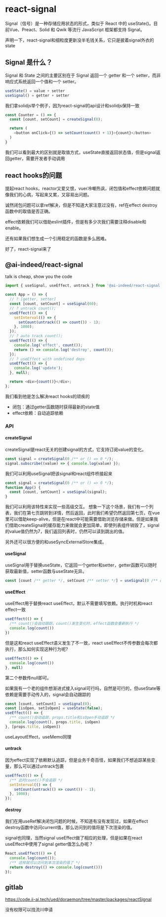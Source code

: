 # react-signal

Signal（信号）是一种存储应用状态的形式，类似于 React 中的 useState()。目前Vue、Preact、Solid 和 Qwik 等流行 JavaScript 框架都支持 Signal。

声明一下，react-signal和细粒度更新没半毛钱关系，它只是披着signal外衣的state

## Signal 是什么？

Signal 和 State 之间的主要区别在于 Signal 返回一个 getter 和一个 setter，而非响应式系统返回一个值和一个 setter。

```typescript
useState() = value + setter
useSignal() = getter + setter
```

我们拿solidjs举个例子，因为react-signal的api设计和solidjs保持一致
```typescript react
const Counter = () => {
  const [count, setCount] = createSignal(0);

  return (
    <button onClick={() => setCount(count() + 1)}>{count}</button>
  )
}
```
我们可以看到最大的区别就是取值方式，useState直接返回状态值，但是signal返回getter，需要开发者手动调用

## react hooks的问题

提起react hooks，reactor又爱又恨，vuer冷嘲热讽，闭包值和effect依赖问题就像我们的心病，写起来又累，又容易出问题。

诚然闭包问题可以拿ref解决，但是不知道大家注意过没有，ref在effect destroy函数中的取值是否正确。

effect依赖我们可以借助eslint插件，但是有多少次我们需要注释disable和enable。

还有如果我们想生成一个引用稳定的函数是多么困难。

好了，react-signal来了

## @ai-indeed/react-signal

talk is cheap, show you the code
```typescript react
import { useSignal, useEffect, untrack } from '@ai-indeed/react-signal';

const App = () => {
  // ? [getter, setter]
  const [count, setCount] = useSignal(60);
  // ? untrack count();
  useEffect(() => {
    setInterval(() => {
      setCount(untrack(() => count()) - 1);
    }, 1000);
  });
  // ? auto track count();
  useEffect(() => {
    console.log('effect', count());
    return () => console.log('destroy', count());
  });
  // ? useEffect with undefined deps
  useEffect(() => {
    console.log('update');
  }, null);

  return <div>{count()}</div>;
};
```
我们看到他是怎么解决react hooks的顽疾的

- 闭包：通过getter函数随时获得最新的state值
- effect依赖：自动追踪依赖

### API

#### createSignal

createSignal是react无关的创建signal的方式，它支持订阅value的变化。
```typescript
const signal = createSignal(0 /** or () => 0 */);
signal.subscribe((value) => { console.log(value) });
```
我们可以利用useSignal把该signal和react组件桥接起来
```typescript
const signal = createSignal(0 /** or () => 0 */);
function App() {
  const [count, setCount] = useSignal(signal);
}
```
我们可以利用该特性来实现一些高级交互。
想象一下这个场景，我们有一个列表，我们在第七页跳转到详情，然后返回，此时我们希望仍然返回第七页，在vue里可以借助keep-alive，但是在react中可能需要借助浏览存储来做。但是如果我们借助createSignal的缓存能力来做就会更加简单，即使列表组件销毁了，signal的value值仍然为7，我们返回列表时，仍然可以读到跳出的值。

另外还可以很方便的和useSyncExternalStore集成。

#### useSignal

useSignal用于替换useState，它返回一个getter和setter，getter函数可以随时获取最新值，setter函数与useState无异。
```typescript
const [count /** getter */, setCount /** setter */] = useSignal(0 /** or () => 0 */);
```

#### useEffect

useEffect用于替换react useEffect，默认不需要填写依赖。执行时机和react effect一致
```typescript
useEffect(() => {
  /** count()会自动跟踪，count()发生变化时，effect函数会重新执行 */
  console.log(count())
})
```
但是这和react useEffect语义发生了不一致，react useEffect不传参数会每次都执行，那么如何实现这种行为呢?
```typescript
useEffect(() => {
  console.log(count())
}, null)
```
第二个参数传null即可。

如果我有一个老的组件想渐进式接入signal可行吗，自然是可行的，但useState等依赖是需要手动传入的，signal会自动跟踪的
```typescript
const [count, setCount] = useSignal(0);
const [isOpen, setIsOpen] = useState(false);
useEffect(() => {
  /** count()自动追踪，props.title和isOpen手动追踪 */
  console.log(count(), props.title, isOpen)
}, [props.title, isOpen])
```
useLayoutEffect，useMemo同理

#### untrack
因为effect实现了依赖默认追踪，但是业务千奇百怪，如果我们不想追踪某些变量，那么可以通过untrack包裹
```typescript
useEffect(() => {
  /** 此时count()不会追踪 */
  setInterval(() => {
    setCount(untrack(() => count()) - 1);
  }, 1000);
});
```
#### destroy
我们在用useRef解决闭包问题的时候，不知道有没有发现过，如果在effect destroy函数中访问current值，那么访问到的值将是下次渲染的值。

signal也同理，当然signal useEffect做了相应的处理，但是如果在react useEffect中使用了signal getter值怎么办呢？
```typescript
React.useEffect(() => {
  console.log(count());
  /** 这样就可以访问到本次渲染的值了 */
  return destroy(() => console.log(count()))
});
```

## gitlab

https://code.ii-ai.tech/ued/doraemon/tree/master/packages/reactSignal

没有权限可以找流川申请